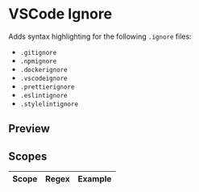 # VSCode Ignore

Adds syntax highlighting for the following `.ignore` files:

- `.gitignore`
- `.npmignore`
- `.dockerignore`
- `.vscodeignore`
- `.prettierignore`
- `.eslintignore`
- `.stylelintignore`

## Preview

## Scopes

| Scope | Regex | Example |
|-------|-------|---------|
